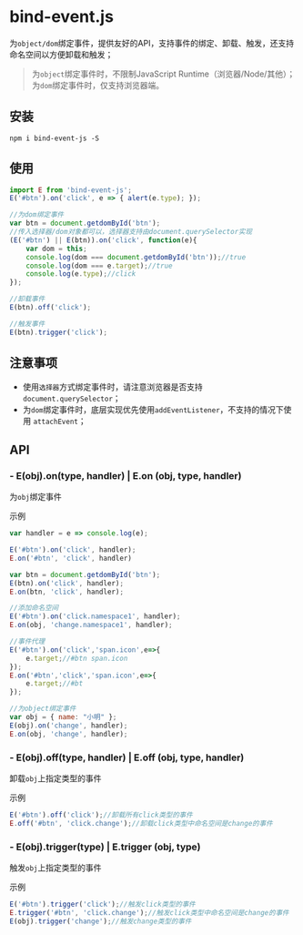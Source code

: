 # bind-event.js
为`object/dom`绑定事件，提供友好的API，支持事件的绑定、卸载、触发，还支持命名空间以方便卸载和触发；
>为`object`绑定事件时，不限制JavaScript Runtime（浏览器/Node/其他）；为`dom`绑定事件时，仅支持浏览器端。


安装
------
```
npm i bind-event-js -S
```

使用
------
```javascript
import E from 'bind-event-js';
E('#btn').on('click', e => { alert(e.type); });

//为dom绑定事件
var btn = document.getdomById('btn');
//传入选择器/dom对象都可以，选择器支持由document.querySelector实现
(E('#btn') || E(btn)).on('click', function(e){
    var dom = this;
    console.log(dom === document.getdomById('btn'));//true
    console.log(dom === e.target);//true
    console.log(e.type);//click
});

//卸载事件
E(btn).off('click');

//触发事件
E(btn).trigger('click');
```

注意事项
------
- 使用`选择器`方式绑定事件时，请注意浏览器是否支持`document.querySelector`；
- 为`dom`绑定事件时，底层实现优先使用`addEventListener`，不支持的情况下使用 `attachEvent`；

API
------
### - E(obj).on(type, handler) | E.on (obj, type, handler)
为`obj`绑定事件

示例

```javascript
var handler = e => console.log(e);

E('#btn').on('click', handler);
E.on('#btn', 'click', handler)

var btn = document.getdomById('btn');
E(btn).on('click', handler);
E.on(btn, 'click', handler);

//添加命名空间
E('#btn').on('click.namespace1', handler);
E.on(obj, 'change.namespace1', handler);

//事件代理
E('#btn').on('click','span.icon',e=>{
    e.target;//#btn span.icon
});
E.on('#btn','click','span.icon',e=>{
    e.target;//#bt
});

//为object绑定事件
var obj = { name: "小明" };
E(obj).on('change', handler);
E.on(obj, 'change', handler);
```


### - E(obj).off(type, handler) | E.off (obj, type, handler)
卸载`obj`上指定类型的事件

示例

```javascript
E('#btn').off('click');//卸载所有click类型的事件
E.off('#btn', 'click.change');//卸载click类型中命名空间是change的事件
```


### - E(obj).trigger(type) | E.trigger (obj, type)
触发`obj`上指定类型的事件

示例

```javascript
E('#btn').trigger('click');//触发click类型的事件
E.trigger('#btn', 'click.change');//触发click类型中命名空间是change的事件
E(obj).trigger('change');//触发change类型的事件
```
